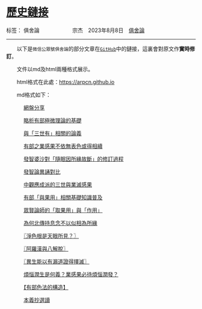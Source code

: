 ﻿# [歷史鏈接][1]

标签： 俱舍論
　　　　　　宗杰　2023年8月8日　[俱舍論](https://mp.weixin.qq.com/s/HNNfqC3dI2HMy4MXRWK-pw)

---

　　以下是`微信公眾號俱舍論`的部分文章在[`GitHub`](https://github.com/arpcn/abhidharma)中的鏈接，這裏會對原文作**實時修訂**。

　　文件以md及html兩種格式展示。

　　html格式在此處：https://arpcn.github.io 

　　md格式如下：

　 　　[網盤分享](md/share.md)

　 　　[略析有部極微理論的基礎](md/略析有部極微理論的基礎.md)

　 　　[與「三世有」相關的論義](md/與「三世有」相關的論義.md)

　 　　[有部之業感果不依無表色或得相續](md/有部之業感果不依無表色或得相續.md)

　 　　[發智婆沙對「隨眠因所緣故斷」的修訂過程](md/發智婆沙對「隨眠因所緣故斷」的修訂過程.md)

　 　　[發智論異誦對比](md/發智論異誦對比.md)

　 　　[中觀應成派的三世與業滅感果](md/中觀應成派的三世與業滅感果.md)

　 　　[有部「與果用」相關基礎知識普及](md/有部「與果用」相關基礎知識普及.md)

　 　　[眾賢論師的「取果用」與「作用」](md/眾賢論師的「取果用」與「作用」.md)

　 　　[為何北傳持息念不以似相為所緣](md/為何北傳持息念不以似相為所緣.md)

　 　　[〖淨色根是天眼所見？〗](md/〖淨色根是天眼所見？〗.md)

　 　　[〖阿羅漢與八解脫〗](md/〖阿羅漢與八解脫〗.md)

　 　　[〖異生能以有漏道證得擇滅〗](md/〖異生能以有漏道證得擇滅〗.md)

　 　　[煩惱潤生是何義？業感果必待煩惱潤發？](md/煩惱潤生是何義？業感果必待煩惱潤發？.md)

　 　　[【有部色法的構造】](md/【有部色法的構造】.md)

　 　　[本義抄選讀](md/本義抄選讀.md)


  [1]: https://github.com/arpcn/abhidharma


